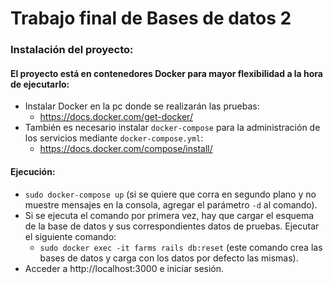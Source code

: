 # Trabajo final de Bases de datos 2

### Instalación del proyecto:

#### El proyecto está en contenedores Docker para mayor flexibilidad a la hora de ejecutarlo:
* Instalar Docker en la pc donde se realizarán las pruebas:
    * https://docs.docker.com/get-docker/
* También es necesario instalar `docker-compose` para la administración de los servicios mediante `docker-compose.yml`:
    * https://docs.docker.com/compose/install/

#### Ejecución:
* `sudo docker-compose up` (si se quiere que corra en segundo plano y no muestre mensajes en la consola, agregar el parámetro `-d` al comando).
* Si se ejecuta el comando por primera vez, hay que cargar el esquema de la base de datos y sus correspondientes datos de pruebas. Ejecutar el siguiente comando:
    * `sudo docker exec -it farms rails db:reset` (este comando crea las bases de datos y carga con los datos por defecto las mismas).
* Acceder a http://localhost:3000 e iniciar sesión.


